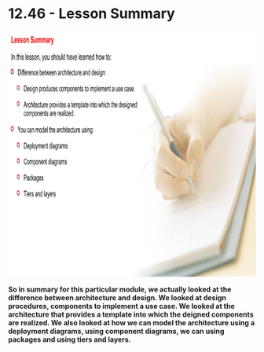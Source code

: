 # 12.46 - Lesson Summary

<img src="/images/12_46_01.jpg" width="800" height="500">

**So in summary for this particular module, we actually looked at the difference between architecture and design. We looked at design procedures, components to implement a use case. We looked at the architecture that provides a template into which the deigned components are realized. We also looked at how we can model the architecture using a deployment diagrams, using component diagrams, we can using packages and using tiers and layers.**